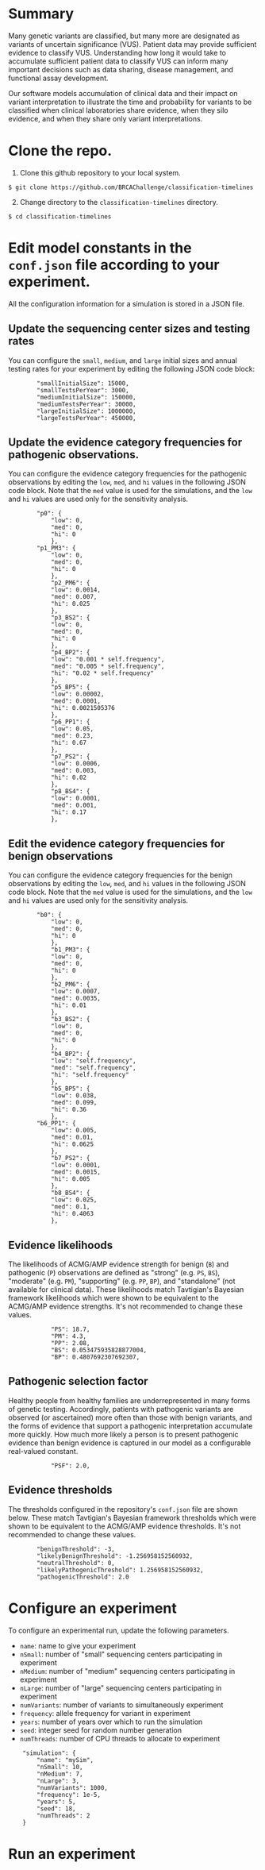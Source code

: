 # Summary 

Many genetic variants are classified, but many more are designated as variants of uncertain significance (VUS). Patient data may provide sufficient evidence to classify VUS. Understanding how long it would take to accumulate sufficient patient data to classify VUS can inform many important decisions such as data sharing, disease management, and functional assay development.

Our software models accumulation of clinical data and their impact on variant interpretation to illustrate the time and probability for variants to be classified when clinical laboratories share evidence, when they silo evidence, and when they share only variant interpretations. 


# Clone the repo.
1. Clone this github repository to your local system. 

```console
$ git clone https://github.com/BRCAChallenge/classification-timelines 
```

2. Change directory to the `classification-timelines` directory. 

```console
$ cd classification-timelines 
```

# Edit model constants in the `conf.json` file according to your experiment. 
All the configuration information for a simulation is stored in a JSON file. 

## Update the sequencing center sizes and testing rates 

You can configure the `small`, `medium`, and `large` initial sizes and annual testing rates for your experiment by editing the following JSON code block:

```console
		"smallInitialSize": 15000,
		"smallTestsPerYear": 3000,
		"mediumInitialSize": 150000,
		"mediumTestsPerYear": 30000,
		"largeInitialSize": 1000000,
		"largeTestsPerYear": 450000,
```


## Update the evidence category frequencies for pathogenic observations.

You can configure the evidence category frequencies for the pathogenic observations by editing the `low`, `med`, and `hi` values in the following JSON code block.  Note that the `med` value is used for the simulations, and the `low` and `hi` values are used only for the sensitivity analysis.

```console
		"p0": {
			"low": 0,
			"med": 0,
			"hi": 0
			},
		"p1_PM3": {
			"low": 0,
			"med": 0,
			"hi": 0
			},
    		"p2_PM6": {
			"low": 0.0014,
			"med": 0.007,
			"hi": 0.025
			},
    		"p3_BS2": {
			"low": 0,
			"med": 0,
			"hi": 0
			},
    		"p4_BP2": {
			"low": "0.001 * self.frequency",
			"med": "0.005 * self.frequency",
			"hi": "0.02 * self.frequency"
			},
    		"p5_BP5": {
			"low": 0.00002,
			"med": 0.0001,
			"hi": 0.0021505376
			},
    		"p6_PP1": {
			"low": 0.05,
			"med": 0.23,
			"hi": 0.67
			},
    		"p7_PS2": {
			"low": 0.0006,
			"med": 0.003,
			"hi": 0.02
			},
    		"p8_BS4": {
			"low": 0.0001,
			"med": 0.001,
			"hi": 0.17
			},

```


## Edit the evidence category frequencies for benign observations

You can configure the evidence category frequencies for the benign observations by editing the `low`, `med`, and `hi` values in the following JSON code block.  Note that the `med` value is used for the simulations, and the `low` and `hi` values are used only for the sensitivity analysis.

```console
   		"b0": {
			"low": 0,
			"med": 0,
			"hi": 0
			},
    		"b1_PM3": {
			"low": 0,
			"med": 0,
			"hi": 0
			},
    		"b2_PM6": {
			"low": 0.0007,
			"med": 0.0035,
			"hi": 0.01
			},
    		"b3_BS2": {
			"low": 0,
			"med": 0,
			"hi": 0
			},
    		"b4_BP2": {
			"low": "self.frequency",
			"med": "self.frequency",
			"hi": "self.frequency"
			},
    		"b5_BP5": {
			"low": 0.038,
			"med": 0.099,
			"hi": 0.36
			},
		"b6_PP1": {
			"low": 0.005,
			"med": 0.01,
			"hi": 0.0625
			},
    		"b7_PS2": {
			"low": 0.0001,
			"med": 0.0015,
			"hi": 0.005
			},
    		"b8_BS4": {
			"low": 0.025,
			"med": 0.1,
			"hi": 0.4063
			},
```

## Evidence likelihoods

The likelihoods of ACMG/AMP evidence strength for benign (`B`) and pathogenic (`P`) observations are defined as "strong" (e.g. `PS`, `BS`), "moderate" (e.g. `PM`), "supporting" (e.g. `PP`, `BP`), and "standalone" (not available for clinical data).  These likelihoods match Tavtigian's Bayesian framework likelihoods which were shown to be equivalent to the ACMG/AMP evidence strengths.  It's not recommended to change these values.

```console
    		"PS": 18.7,
    		"PM": 4.3,
    		"PP": 2.08,
    		"BS": 0.053475935828877004,
    		"BP": 0.4807692307692307,

``` 

## Pathogenic selection factor

Healthy people from healthy families are underrepresented in many forms of genetic testing. Accordingly, patients with pathogenic variants are observed (or ascertained) more often than those with benign variants, and the forms of evidence that support a pathogenic interpretation accumulate more quickly. How much more likely a person is to present pathogenic evidence than benign evidence is captured in our model as a configurable real-valued constant.

```console
    		"PSF": 2.0,

```

## Evidence thresholds

The thresholds configured in the repository's `conf.json` file are shown below.  These match Tavtigian's Bayesian framework thresholds which were shown to be equivalent to the ACMG/AMP evidence thresholds.  It's not recommended to change these values.

```console
		"benignThreshold": -3,
		"likelyBenignThreshold": -1.256958152560932,
		"neutralThreshold": 0,
		"likelyPathogenicThreshold": 1.256958152560932,
		"pathogenicThreshold": 2.0
```

# Configure an experiment

To configure an experimental run, update the following parameters.  
* `name`:		name to give your experiment
* `nSmall`:		number of "small" sequencing centers participating in experiment
* `nMedium`:		number of "medium" sequencing centers participating in experiment
* `nLarge`:		number of "large" sequencing centers participating in experiment
* `numVariants`:	number of variants to simultaneously experiment
* `frequency`:		allele frequency for variant in experiment
* `years`:		number of years over which to run the simulation
* `seed`:		integer seed for random number generation
* `numThreads`:		number of CPU threads to allocate to experiment


```console
	"simulation": {
		"name": "mySim",
		"nSmall": 10,
		"nMedium": 7,
		"nLarge": 3,
		"numVariants": 1000,
		"frequency": 1e-5,
		"years": 5,
		"seed": 18,
		"numThreads": 2
	}

``` 


# Run an experiment

